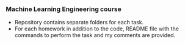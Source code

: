 ### Machine Learning Engineering course

- Repository contains separate folders for each task. 
- For each homework in addition to the code, README file with the commands to perform the task and my comments are provided.
